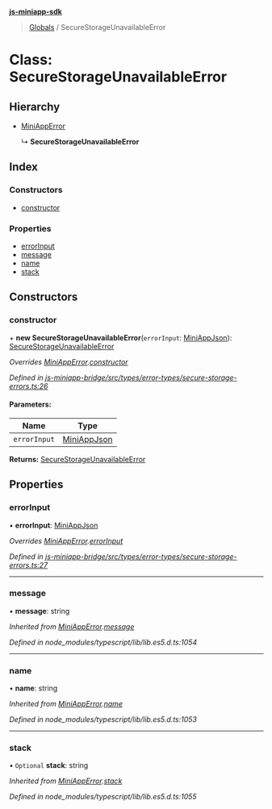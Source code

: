 **[js-miniapp-sdk](../README.md)**

> [Globals](../README.md) / SecureStorageUnavailableError

# Class: SecureStorageUnavailableError

## Hierarchy

* [MiniAppError](miniapperror.md)

  ↳ **SecureStorageUnavailableError**

## Index

### Constructors

* [constructor](securestorageunavailableerror.md#constructor)

### Properties

* [errorInput](securestorageunavailableerror.md#errorinput)
* [message](securestorageunavailableerror.md#message)
* [name](securestorageunavailableerror.md#name)
* [stack](securestorageunavailableerror.md#stack)

## Constructors

### constructor

\+ **new SecureStorageUnavailableError**(`errorInput`: [MiniAppJson](../interfaces/miniappjson.md)): [SecureStorageUnavailableError](securestorageunavailableerror.md)

*Overrides [MiniAppError](miniapperror.md).[constructor](miniapperror.md#constructor)*

*Defined in [js-miniapp-bridge/src/types/error-types/secure-storage-errors.ts:26](https://github.com/rakutentech/js-miniapp/blob/d3d09f7/js-miniapp-bridge/src/types/error-types/secure-storage-errors.ts#L26)*

#### Parameters:

Name | Type |
------ | ------ |
`errorInput` | [MiniAppJson](../interfaces/miniappjson.md) |

**Returns:** [SecureStorageUnavailableError](securestorageunavailableerror.md)

## Properties

### errorInput

•  **errorInput**: [MiniAppJson](../interfaces/miniappjson.md)

*Overrides [MiniAppError](miniapperror.md).[errorInput](miniapperror.md#errorinput)*

*Defined in [js-miniapp-bridge/src/types/error-types/secure-storage-errors.ts:27](https://github.com/rakutentech/js-miniapp/blob/d3d09f7/js-miniapp-bridge/src/types/error-types/secure-storage-errors.ts#L27)*

___

### message

•  **message**: string

*Inherited from [MiniAppError](miniapperror.md).[message](miniapperror.md#message)*

*Defined in node_modules/typescript/lib/lib.es5.d.ts:1054*

___

### name

•  **name**: string

*Inherited from [MiniAppError](miniapperror.md).[name](miniapperror.md#name)*

*Defined in node_modules/typescript/lib/lib.es5.d.ts:1053*

___

### stack

• `Optional` **stack**: string

*Inherited from [MiniAppError](miniapperror.md).[stack](miniapperror.md#stack)*

*Defined in node_modules/typescript/lib/lib.es5.d.ts:1055*
